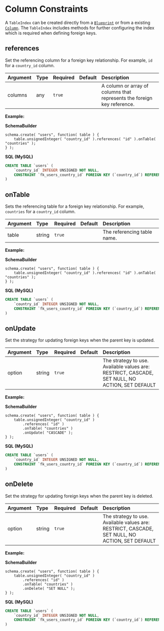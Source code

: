 # Column Constraints

A `TableIndex` can be created directly from a [`Blueprint`](creating-table-constraints.md) or from a existing [`Column`](column-modifiers.md). The `TableIndex` includes methods for further configuring the index which is required when defining foreign keys.

## references

Set the referencing column for a foreign key relationship. For example, `id` for a `country_id` column.

| Argument | Type | Required | Default | Description |
| :--- | :--- | :--- | :--- | :--- |
| columns | any | `true` |  | A column or array of columns that represents the foreign key reference. |

**Example:**

**SchemaBuilder**

```text
schema.create( "users", function( table ) {
    table.unsignedInteger( "country_id" ).references( "id" ).onTable( "countries" );
} );
```

**SQL \(MySQL\)**

```sql
CREATE TABLE `users` (
    `country_id` INTEGER UNSIGNED NOT NULL,
    CONSTRAINT `fk_users_country_id` FOREIGN KEY (`country_id`) REFERENCES `countries` (`id`) ON UPDATE NO ACTION ON DELETE NO ACTION
)
```

## onTable

Sets the referencing table for a foreign key relationship. For example, `countries` for a `country_id` column.

| Argument | Type | Required | Default | Description |
| :--- | :--- | :--- | :--- | :--- |
| table | string | `true` |  | The referencing table name. |

**Example:**

**SchemaBuilder**

```text
schema.create( "users", function( table ) {
    table.unsignedInteger( "country_id" ).references( "id" ).onTable( "countries" );
} );
```

**SQL \(MySQL\)**

```sql
CREATE TABLE `users` (
    `country_id` INTEGER UNSIGNED NOT NULL,
    CONSTRAINT `fk_users_country_id` FOREIGN KEY (`country_id`) REFERENCES `countries` (`id`) ON UPDATE NO ACTION ON DELETE NO ACTION
)
```

## onUpdate

Set the strategy for updating foreign keys when the parent key is updated.

| Argument | Type | Required | Default | Description |
| :--- | :--- | :--- | :--- | :--- |
| option | string | `true` |  | The strategy to use. Available values are: RESTRICT, CASCADE, SET NULL, NO ACTION, SET DEFAULT |

**Example:**

**SchemaBuilder**

```text
schema.create( "users", function( table ) {
    table.unsignedInteger( "country_id" )
        .references( "id" )
        .onTable( "countries" )
        .onUpdate( "CASCADE" );
} );
```

**SQL \(MySQL\)**

```sql
CREATE TABLE `users` (
    `country_id` INTEGER UNSIGNED NOT NULL,
    CONSTRAINT `fk_users_country_id` FOREIGN KEY (`country_id`) REFERENCES `countries` (`id`) ON UPDATE CASCADE ON DELETE NO ACTION
)
```

## onDelete

Set the strategy for updating foreign keys when the parent key is deleted.

| Argument | Type | Required | Default | Description |
| :--- | :--- | :--- | :--- | :--- |
| option | string | `true` |  | The strategy to use. Available values are: RESTRICT, CASCADE, SET NULL, NO ACTION, SET DEFAULT |

**Example:**

**SchemaBuilder**

```text
schema.create( "users", function( table ) {
    table.unsignedInteger( "country_id" )
        .references( "id" )
        .onTable( "countries" )
        .onDelete( "SET NULL" );
} );
```

**SQL \(MySQL\)**

```sql
CREATE TABLE `users` (
    `country_id` INTEGER UNSIGNED NOT NULL,
    CONSTRAINT `fk_users_country_id` FOREIGN KEY (`country_id`) REFERENCES `countries` (`id`) ON UPDATE NO ACTION ON DELETE SET NULL
)
```

